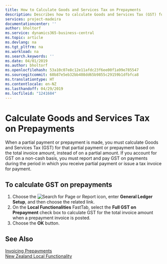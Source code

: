 ```yaml
---
title: How to Calculate Goods and Services Tax on Prepayments
description: Describes how to calculate Goods and Services Tax (GST) for partial payments or prepayments based on the total invoice amount, instead of on a partial amount.
services: project-madeira
documentationcenter: ''
author: bholtorf
ms.service: dynamics365-business-central
ms.topic: article
ms.devlang: na
ms.tgt_pltfrm: na
ms.workload: na
ms.search.keywords: ''
ms.date: 04/01/2019
ms.author: bholtorf
ms.openlocfilehash: 53a10c07e8c12e11afdc23f6ee00f1a99e785547
ms.sourcegitcommit: 60b87e5eb32bb408dd65b9855c29159b1dfbfca8
ms.translationtype: HT
ms.contentlocale: en-NZ
ms.lasthandoff: 04/29/2019
ms.locfileid: "1241684"
---
```

# <a name="calculate-goods-and-services-tax-on-prepayments"></a>Calculate Goods and Services Tax on Prepayments
When a partial payment or prepayment is made, you must calculate Goods and Services Tax (GST) for that partial payment or prepayment based on the total invoice amount, instead of on a partial amount. If you account for GST on a non-cash basis, you must report and pay GST on payments during the period in which you receive partial payment or issue a tax invoice for payment.  

## <a name="to-calculate-gst-on-prepayments"></a>To calculate GST on prepayments  

1. Choose the ![Search for Page or Report](../../media/ui-search/search_small.png "Search for Page or Report icon") icon, enter **General Ledger Setup**, and then choose the related link.  
2. On the **Local Functionalities** FastTab, select the **Full GST on Prepayment** check box to calculate GST for the total invoice amount when a prepayment invoice is posted.  
3. Choose the **OK** button.  

## <a name="see-also"></a>See Also  
[Invoicing Prepayments](../../finance-invoice-prepayments.md)   
[New Zealand Local Functionality](new-zealand-local-functionality.md)
